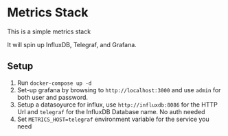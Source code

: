 # Metrics Stack

This is a simple metrics stack

It will spin up InfluxDB, Telegraf, and Grafana.

## Setup
1. Run `docker-compose up -d `
1. Set-up grafana by browsing to  `http://localhost:3000` and use `admin` for both user and password.
1. Setup a datasoyurce for influx, use `http://influxdb:8086` for the HTTP Url and `telegraf` for the InfluxDB Database name. No auth needed
1. Set `METRICS_HOST=telegraf` environment variable for the service you need
